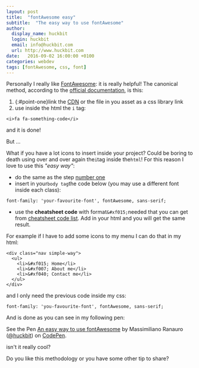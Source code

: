 ```yaml
---
layout: post
title:  "fontAwesome easy"
subtitle:  "The easy way to use fontAwesome"
author:
  display_name: huckbit
  login: huckbit
  email: info@huckbit.com
  url: http://www.huckbit.com
date:   2016-09-02 16:00:00 +0100
categories: webdev
tags: [fontAwesome, css, font]
---
```

Personally I really like [FontAwesome](http://fontawesome.io/): it is really helpful! The canonical method, according to the [official documentation](http://fontawesome.io/examples/), is this:

1. {:#point-one}link the [CDN](https://cdnjs.com/libraries/font-awesome) or the file in you asset as a css library link
2. use inside the html the `i` tag:

```
<i>fa fa-something-code</i>
```

and it is done!

But ...

What if you have a lot icons to insert inside your project? Could be boring to death using over and over again the`i`tag inside the`html`! For this reason I love to use this *"easy way"*:

- do the same as the step [number one](#step-one)
- insert in your`body tag`the code below (you may use a different font inside each class):

```
font-family: 'your-favourite-font', fontAwesome, sans-serif;
```

- use the **cheatsheet code** with format`&#xf015;`needed that you can get from [ cheatsheet code list](http://fontawesome.io/cheatsheet/). Add in your html and you will get the same result.

For example if I have to add some icons to my menu I can do that in my html:

```
<div class="nav simple-way">
  <ul>
    <li>&#xf015; Home</li>
    <li>&#xf007; About me</li>
    <li>&#xf040; Contact me</li>
  </ul>
</div>
```

and I only need the previous code inside my css:

```
font-family: 'you-favourite-font', fontAwesome, sans-serif;
```
And is done as you can see in my following pen:

<p data-height="300" data-theme-id="24562" data-slug-hash="yaLjLo" data-default-tab="result" data-user="huckbit" data-embed-version="2" class="codepen">See the Pen <a href="http://codepen.io/huckbit/pen/yaLjLo/">An easy way to use fontAwesome</a> by Massimiliano Ranauro (<a href="http://codepen.io/huckbit">@huckbit</a>) on <a href="http://codepen.io">CodePen</a>.</p>
<script async src="//assets.codepen.io/assets/embed/ei.js"></script>

isn't it really cool?

Do you like this methodology or you have some other tip to share?

